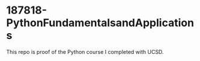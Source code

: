 # 187818-PythonFundamentalsandApplications
This repo is proof of the Python course I completed with UCSD.
